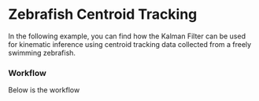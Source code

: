 # Zebrafish Centroid Tracking

In the following example, you can find how the Kalman Filter can be used for kinematic inference using centroid tracking data collected from a freely swimming zebrafish.

### Workflow

Below is the workflow
